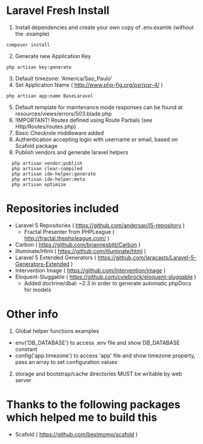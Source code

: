 # Laravel Fresh Install

1. Install dependencies and create your own copy of .env.examle (without the .example)

  ``` composer install ```

2. Generate new Application Key 

  ``` php artisan key:generate ```

3. Default timezone: 'America/Sao_Paulo'
4. Set Application Name ( http://www.php-fig.org/psr/psr-4/ )
  
  ``` php artisan app:name BaseLaravel ```

5. Default template for maintenance mode responses can be found at resources/views/errors/503.blade.php
6. !IMPORTANT! Routes defined using Route Partials (see Http/Routes/routes.php)  
7. Basic Checkrole middleware added
8. Authentication accepting login with username or email, based on Scafold package
9. Publish vendors and generate laravel helpers 

```
  php artisan vendor:publish
  php artisan clear-compiled
  php artisan ide-helper:generate
  php artisan ide-helper:meta
  php artisan optimize
```

# Repositories included

- Laravel 5 Repositories ( https://github.com/andersao/l5-repository )
  - Fractal Presenter from PHPLeague ( http://fractal.thephpleague.com/ )
- Carbon ( https://github.com/briannesbitt/Carbon )
- Illuminate/Html ( https://github.com/illuminate/html )
- Laravel 5 Extended Generators ( https://github.com/laracasts/Laravel-5-Generators-Extended )
- Intervention Image ( https://github.com/Intervention/image )
- Eloquent-Sluggable ( https://github.com/cviebrock/eloquent-sluggable )
  - Added doctrine/dbal: ~2.3 in order to generate automatic phpDocs for models 

# Other info

1. Global helper functions examples
  - env('DB_DATABASE') to access .env file and show DB_DATABASE constant
  - config('app.timezone') to access 'app' file and show timezone property, pass an array to set configuration values
2. storage and bootstrap/cache directories MUST be writable by web server

# Thanks to the following packages which helped me to build this

- Scafold ( https://github.com/bestmomo/scafold )